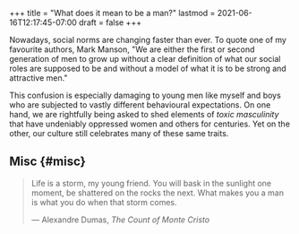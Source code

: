 +++
title = "What does it mean to be a man?"
lastmod = 2021-06-16T12:17:45-07:00
draft = false
+++

Nowadays, social norms are changing faster than ever. To quote one of my favourite authors, Mark Manson, "We are either the first or second generation of men to grow up without a clear definition of what our social roles are supposed to be and without a model of what it is to be strong and attractive men."

This confusion is especially damaging to young men like myself and boys who are subjected to vastly different behavioural expectations. On one hand, we are rightfully being asked to shed elements of _toxic masculinity_ that have undeniably oppressed women and others for centuries. Yet on the other, our culture still celebrates many of these same traits.


## Misc {#misc}

> Life is a storm, my young friend. You will bask in the sunlight one moment, be shattered on the rocks the next. What makes you a man is what you do when that storm comes.
>
> — Alexandre Dumas, _The Count of Monte Cristo_